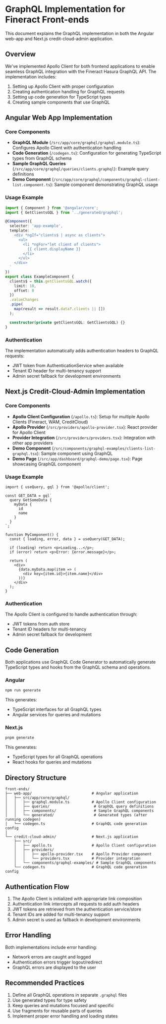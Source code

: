 # GraphQL Implementation for Fineract Front-ends

This document explains the GraphQL implementation in both the Angular web-app and Next.js credit-cloud-admin application.

## Overview

We've implemented Apollo Client for both frontend applications to enable seamless GraphQL integration with the Fineract Hasura GraphQL API. The implementation includes:

1. Setting up Apollo Client with proper configuration
2. Creating authentication handling for GraphQL requests
3. Setting up code generation for TypeScript types
4. Creating sample components that use GraphQL

## Angular Web App Implementation

### Core Components

- **GraphQL Module** (`/src/app/core/graphql/graphql.module.ts`): Configures Apollo Client with authentication handling
- **Code Generation** (`/codegen.ts`): Configuration for generating TypeScript types from GraphQL schema
- **Sample GraphQL Queries** (`/src/app/core/graphql/queries/clients.graphql`): Example query definitions
- **Demo Component** (`/src/app/core/graphql/components/graphql-client-list.component.ts`): Sample component demonstrating GraphQL usage

### Usage Example

```typescript
import { Component } from '@angular/core';
import { GetClientsGQL } from '../generated/graphql';

@Component({
  selector: 'app-example',
  template: `
    <div *ngIf="clients$ | async as clients">
      <ul>
        <li *ngFor="let client of clients">
          {{ client.displayName }}
        </li>
      </ul>
    </div>
  `
})
export class ExampleComponent {
  clients$ = this.getClientsGQL.watch({
    limit: 10,
    offset: 0
  })
  .valueChanges
  .pipe(
    map(result => result.data?.clients || [])
  );

  constructor(private getClientsGQL: GetClientsGQL) {}
}
```

### Authentication

The implementation automatically adds authentication headers to GraphQL requests:

- JWT token from AuthenticationService when available
- Tenant ID header for multi-tenancy support
- Admin secret fallback for development environments

## Next.js Credit-Cloud-Admin Implementation

### Core Components

- **Apollo Client Configuration** (`/apollo.ts`): Setup for multiple Apollo Clients (Fineract, WAM, CreditCloud)
- **Apollo Provider** (`/src/providers/apollo-provider.tsx`): React provider for Apollo Client
- **Provider Integration** (`/src/providers/providers.tsx`): Integration with other app providers
- **Demo Component** (`/src/components/graphql-examples/clients-list-graphql.tsx`): Sample component using GraphQL
- **Demo Page** (`/src/app/dashboard/graphql-demo/page.tsx`): Page showcasing GraphQL component

### Usage Example

```tsx
import { useQuery, gql } from '@apollo/client';

const GET_DATA = gql`
  query GetSomeData {
    myData {
      id
      name
    }
  }
`;

function MyComponent() {
  const { loading, error, data } = useQuery(GET_DATA);
  
  if (loading) return <p>Loading...</p>;
  if (error) return <p>Error: {error.message}</p>;
  
  return (
    <div>
      {data.myData.map(item => (
        <div key={item.id}>{item.name}</div>
      ))}
    </div>
  );
}
```

### Authentication

The Apollo Client is configured to handle authentication through:

- JWT tokens from auth store
- Tenant ID headers for multi-tenancy
- Admin secret fallback for development

## Code Generation

Both applications use GraphQL Code Generator to automatically generate TypeScript types and hooks from the GraphQL schema and operations.

### Angular

```bash
npm run generate
```

This generates:
- TypeScript interfaces for all GraphQL types
- Angular services for queries and mutations

### Next.js

```bash
pnpm generate
```

This generates:
- TypeScript types for all GraphQL operations
- React hooks for queries and mutations

## Directory Structure

```
front-ends/
├── web-app/                           # Angular application
│   ├── src/app/core/graphql/
│   │   ├── graphql.module.ts          # Apollo Client configuration
│   │   ├── queries/                    # GraphQL query definitions
│   │   ├── components/                 # Sample GraphQL components
│   │   └── generated/                  # Generated types (after running codegen)
│   └── codegen.ts                     # GraphQL code generation config
│
└── credit-cloud-admin/                # Next.js application
    ├── src/
    │   ├── apollo.ts                  # Apollo Client configuration
    │   ├── providers/
    │   │   ├── apollo-provider.tsx    # Apollo Provider component
    │   │   └── providers.tsx          # Provider integration
    │   └── components/graphql-examples/ # Sample GraphQL components
    └── codegen.ts                     # GraphQL code generation config
```

## Authentication Flow

1. The Apollo Client is initialized with appropriate link composition
2. Authentication link intercepts all requests to add auth headers
3. JWT tokens are retrieved from the authentication service/store
4. Tenant IDs are added for multi-tenancy support
5. Admin secret is used as fallback in development environments

## Error Handling

Both implementations include error handling:
- Network errors are caught and logged
- Authentication errors trigger logout/redirect
- GraphQL errors are displayed to the user

## Recommended Practices

1. Define all GraphQL operations in separate `.graphql` files
2. Use generated types for type safety
3. Keep queries and mutations focused and specific
4. Use fragments for reusable parts of queries
5. Implement proper error handling and loading states